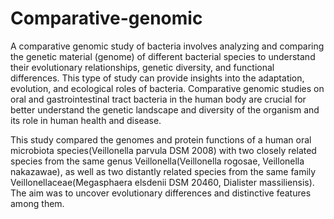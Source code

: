 # Comparative-genomic
  A comparative genomic study of bacteria involves analyzing and comparing the
genetic material (genome) of different bacterial species to understand their evolutionary
relationships, genetic diversity, and functional differences. This type of study can provide
insights into the adaptation, evolution, and ecological roles of bacteria.
Comparative genomic studies on oral and gastrointestinal tract bacteria in the human
body are crucial for better understand the genetic landscape and diversity of the
organism and its role in human health and disease.

  This study compared the genomes and protein functions of a human oral microbiota species(Veillonella
parvula DSM 2008) with two closely related species from the same genus Veillonella(Veillonella rogosae,
Veillonella nakazawae), as well as two distantly related species from the same family
Veillonellaceae(Megasphaera elsdenii DSM 20460, Dialister massiliensis). The aim was to uncover
evolutionary differences and distinctive features among them.
